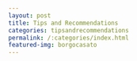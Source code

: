 ```yaml
---
layout: post
title: Tips and Recommendations
categories: tipsandrecommendations
permalink: /:categories/index.html
featured-img: borgocasato
---
```



